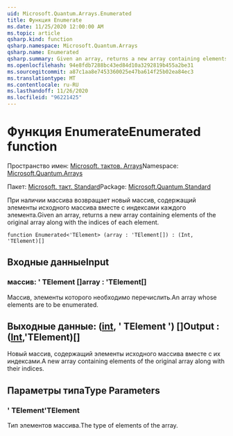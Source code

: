 ```yaml
---
uid: Microsoft.Quantum.Arrays.Enumerated
title: Функция Enumerate
ms.date: 11/25/2020 12:00:00 AM
ms.topic: article
qsharp.kind: function
qsharp.namespace: Microsoft.Quantum.Arrays
qsharp.name: Enumerated
qsharp.summary: Given an array, returns a new array containing elements of the original array along with the indices of each element.
ms.openlocfilehash: 94e8fdb7288bc43ed84d10a3292819b455a2be31
ms.sourcegitcommit: a87c1aa8e7453360025e47ba614f25b02ea84ec3
ms.translationtype: MT
ms.contentlocale: ru-RU
ms.lasthandoff: 11/26/2020
ms.locfileid: "96221425"
---
```

# <a name="enumerated-function"></a><span data-ttu-id="dcf9b-102">Функция Enumerate</span><span class="sxs-lookup"><span data-stu-id="dcf9b-102">Enumerated function</span></span>

<span data-ttu-id="dcf9b-103">Пространство имен: [Microsoft. тактов. Arrays](xref:Microsoft.Quantum.Arrays)</span><span class="sxs-lookup"><span data-stu-id="dcf9b-103">Namespace: [Microsoft.Quantum.Arrays](xref:Microsoft.Quantum.Arrays)</span></span>

<span data-ttu-id="dcf9b-104">Пакет: [Microsoft. такт. Standard](https://nuget.org/packages/Microsoft.Quantum.Standard)</span><span class="sxs-lookup"><span data-stu-id="dcf9b-104">Package: [Microsoft.Quantum.Standard](https://nuget.org/packages/Microsoft.Quantum.Standard)</span></span>


<span data-ttu-id="dcf9b-105">При наличии массива возвращает новый массив, содержащий элементы исходного массива вместе с индексами каждого элемента.</span><span class="sxs-lookup"><span data-stu-id="dcf9b-105">Given an array, returns a new array containing elements of the original array along with the indices of each element.</span></span>

```qsharp
function Enumerated<'TElement> (array : 'TElement[]) : (Int, 'TElement)[]
```


## <a name="input"></a><span data-ttu-id="dcf9b-106">Входные данные</span><span class="sxs-lookup"><span data-stu-id="dcf9b-106">Input</span></span>

### <a name="array--telement"></a><span data-ttu-id="dcf9b-107">массив: ' TElement []</span><span class="sxs-lookup"><span data-stu-id="dcf9b-107">array : 'TElement[]</span></span>

<span data-ttu-id="dcf9b-108">Массив, элементы которого необходимо перечислить.</span><span class="sxs-lookup"><span data-stu-id="dcf9b-108">An array whose elements are to be enumerated.</span></span>



## <a name="output--inttelement"></a><span data-ttu-id="dcf9b-109">Выходные данные: ([int](xref:microsoft.quantum.lang-ref.int), ' TElement ') []</span><span class="sxs-lookup"><span data-stu-id="dcf9b-109">Output : ([Int](xref:microsoft.quantum.lang-ref.int),'TElement)[]</span></span>

<span data-ttu-id="dcf9b-110">Новый массив, содержащий элементы исходного массива вместе с их индексами.</span><span class="sxs-lookup"><span data-stu-id="dcf9b-110">A new array containing elements of the original array along with their indices.</span></span>

## <a name="type-parameters"></a><span data-ttu-id="dcf9b-111">Параметры типа</span><span class="sxs-lookup"><span data-stu-id="dcf9b-111">Type Parameters</span></span>

### <a name="telement"></a><span data-ttu-id="dcf9b-112">' TElement</span><span class="sxs-lookup"><span data-stu-id="dcf9b-112">'TElement</span></span>

<span data-ttu-id="dcf9b-113">Тип элементов массива.</span><span class="sxs-lookup"><span data-stu-id="dcf9b-113">The type of elements of the array.</span></span>